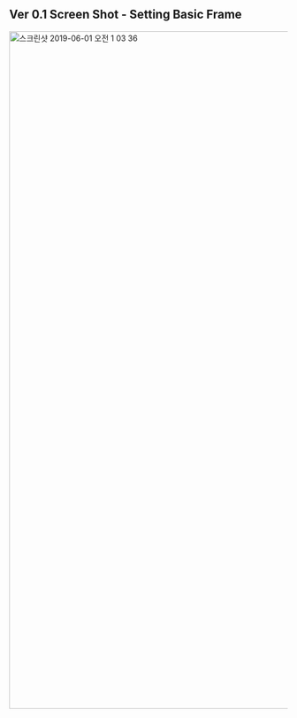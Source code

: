 
## Ver 0.1 Screen Shot - Setting Basic Frame

<img width="1223" alt="스크린샷 2019-06-01 오전 1 03 36" src="https://user-images.githubusercontent.com/48513360/58719454-abe59500-840a-11e9-9ad5-aac3a475f64e.png">
